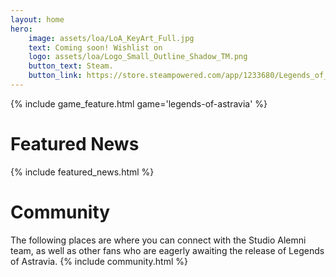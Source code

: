 ```yaml
---
layout: home
hero:
    image: assets/loa/LoA_KeyArt_Full.jpg
    text: Coming soon! Wishlist on 
    logo: assets/loa/Logo_Small_Outline_Shadow_TM.png
    button_text: Steam.
    button_link: https://store.steampowered.com/app/1233680/Legends_of_Astravia/
---
```


{% include game_feature.html game='legends-of-astravia' %}

# Featured News
{% include featured_news.html %}

# Community
The following places are where you can connect with the Studio Alemni team, as well as other fans who are eagerly awaiting the release of Legends of Astravia.
{% include community.html %}


